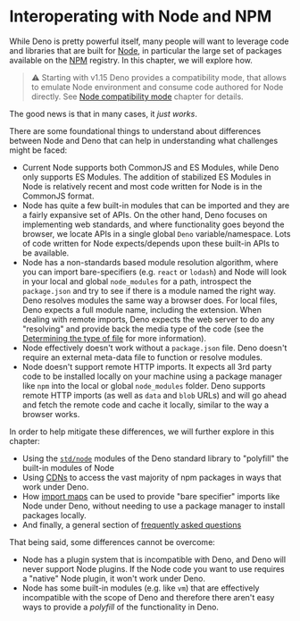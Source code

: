 # Interoperating with Node and NPM

While Deno is pretty powerful itself, many people will want to leverage code and libraries that are built for
[Node](https://nodejs.org/), in particular the large set of packages available on the [NPM](https://npmjs.com/)
registry. In this chapter, we will explore how.

> ⚠️ Starting with v1.15 Deno provides a compatibility mode, that allows to emulate Node environment and consume code
> authored for Node directly. See [Node compatibility mode](./npm_nodejs/compatibility_mode.md) chapter for details.

The good news is that in many cases, it _just works_.

There are some foundational things to understand about differences between Node and Deno that can help in understanding
what challenges might be faced:

- Current Node supports both CommonJS and ES Modules, while Deno only supports ES Modules. The addition of stabilized ES
  Modules in Node is relatively recent and most code written for Node is in the CommonJS format.
- Node has quite a few built-in modules that can be imported and they are a fairly expansive set of APIs. On the other
  hand, Deno focuses on implementing web standards, and where functionality goes beyond the browser, we locate APIs in a
  single global `Deno` variable/namespace. Lots of code written for Node expects/depends upon these built-in APIs to be
  available.
- Node has a non-standards based module resolution algorithm, where you can import bare-specifiers (e.g. `react` or
  `lodash`) and Node will look in your local and global `node_modules` for a path, introspect the `package.json` and try
  to see if there is a module named the right way. Deno resolves modules the same way a browser does. For local files,
  Deno expects a full module name, including the extension. When dealing with remote imports, Deno expects the web
  server to do any "resolving" and provide back the media type of the code (see the
  [Determining the type of file](../typescript/overview.md#determining-the-type-of-file) for more information).
- Node effectively doesn't work without a `package.json` file. Deno doesn't require an external meta-data file to
  function or resolve modules.
- Node doesn't support remote HTTP imports. It expects all 3rd party code to be installed locally on your machine using
  a package manager like `npm` into the local or global `node_modules` folder. Deno supports remote HTTP imports (as
  well as `data` and `blob` URLs) and will go ahead and fetch the remote code and cache it locally, similar to the way a
  browser works.

In order to help mitigate these differences, we will further explore in this chapter:

- Using the [`std/node`](./npm_nodejs/std_node.md) modules of the Deno standard library to "polyfill" the built-in
  modules of Node
- Using [CDNs](./npm_nodejs/cdns.md) to access the vast majority of npm packages in ways that work under Deno.
- How [import maps](./npm_nodejs/import_maps.md) can be used to provide "bare specifier" imports like Node under Deno,
  without needing to use a package manager to install packages locally.
- And finally, a general section of [frequently asked questions](./npm_nodejs/faqs.md)

That being said, some differences cannot be overcome:

- Node has a plugin system that is incompatible with Deno, and Deno will never support Node plugins. If the Node code
  you want to use requires a "native" Node plugin, it won't work under Deno.
- Node has some built-in modules (e.g. like `vm`) that are effectively incompatible with the scope of Deno and therefore
  there aren't easy ways to provide a _polyfill_ of the functionality in Deno.
